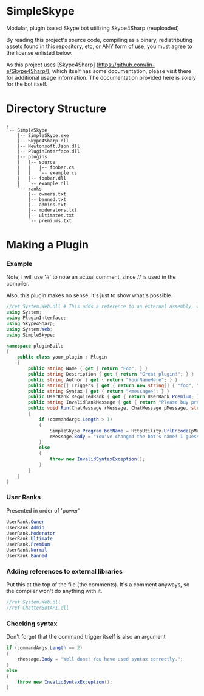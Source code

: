 # SimpleSkype
Modular, plugin based Skype bot utilizing Skype4Sharp (reuploaded)

By reading this project's source code, compiling as a binary, redistributing assets found in this repository, etc, or ANY form of use, you must agree to the license enlisted below.

As this project uses [Skype4Sharp] (https://github.com/lin-e/Skype4Sharp/), which itself has some documentation, please visit there for additional usage information. The documentation provided here is solely for the bot itself.

# Directory Structure
```
.
`-- SimpleSkype
    |-- SimpleSkype.exe
    |-- Skype4Sharp.dll
    |-- Newtonsoft.Json.dll
    |-- PluginInterface.dll
    |-- plugins
    |   |-- source
    |   |   |-- foobar.cs
    |   |   `-- example.cs
    |   |-- foobar.dll
    |   `-- example.dll
    `-- ranks
        |-- owners.txt
        |-- banned.txt
        |-- admins.txt
        |-- moderators.txt
        |-- ultimates.txt
        `-- premiums.txt
```

# Making a Plugin
### Example
Note, I will use '#' to note an actual comment, since // is used in the compiler.

Also, this plugin makes no sense, it's just to show what's possible.
```C#
//ref System.Web.dll # This adds a reference to an external assembly, which is not included by default in the compiler.
using System;
using PluginInterface;
using Skype4Sharp;
using System.Web;
using SimpleSkype;

namespace pluginBuild
{
    public class your_plugin : Plugin
    {
        public string Name { get { return "Foo"; } }
        public string Description { get { return "Great plugin!"; } }
        public string Author { get { return "YourNameHere"; } }
        public string[] Triggers { get { return new string[] { "foo", "bar" }; } }
        public string Syntax { get { return "<message>"; } }
        public UserRank RequiredRank { get { return UserRank.Premium; } }
        public string InvalidRankMessage { get { return "Please buy premium to get access to this command!"; } }
        public void Run(ChatMessage rMessage, ChatMessage pMessage, string[] commandArgs)
        {
            if (commandArgs.Length > 1)
            {
                SimpleSkype.Program.botName = HttpUtility.UrlEncode(pMessage.Body.Remove(0, commandArgs[0].Length + 1)); //# This literally makes no sense. 'botName' isn't even a variable.
                rMessage.Body = "You've changed the bot's name! I guess.";
            }
            else
            {
                throw new InvalidSyntaxException();
            }
        }
    }
}
```
### User Ranks
Presented in order of 'power'
```C#
UserRank.Owner
UserRank.Admin
UserRank.Moderator
UserRank.Ultimate
UserRank.Premium
UserRank.Normal
UserRank.Banned
```
### Adding references to external libraries
Put this at the top of the file (the comments). It's a comment anyways, so the compiler won't do anything with it.
```C#
//ref System.Web.dll
//ref ChatterBotAPI.dll
```
### Checking syntax
Don't forget that the command trigger itself is also an argument
```C#
if (commandArgs.Length == 2)
{
    rMessage.Body = "Well done! You have used syntax correctly.";
}
else
{
    throw new InvalidSyntaxException();
}
```
